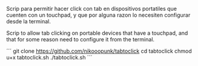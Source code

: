 Scrip para permitir hacer click con tab en dispositivos portatiles que cuenten con un touchpad, y que por alguna razon lo necesiten configurar desde la terminal.

Scrip to allow tab clicking on portable devices that have a touchpad, and that for some reason need to configure it from the terminal.

´´´
git clone https://github.com/nikooopunk/tabtoclick
cd tabtoclick
chmod u+x tabtoclick.sh
./tabtoclick.sh
´´´
